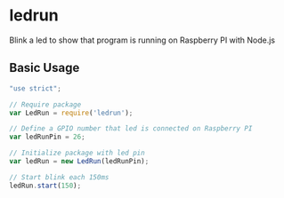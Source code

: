 # ledrun
Blink a led to show that program is running on Raspberry PI with Node.js

## Basic Usage

```javascript
"use strict";

// Require package
var LedRun = require('ledrun');

// Define a GPIO number that led is connected on Raspberry PI
var ledRunPin = 26;

// Initialize package with led pin
var ledRun = new LedRun(ledRunPin);

// Start blink each 150ms
ledRun.start(150);

```
